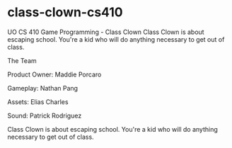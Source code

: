 # class-clown-cs410
UO CS 410 Game Programming - Class Clown
Class Clown is about escaping school. You're a kid who will do anything necessary to get out of class.

The Team

Product Owner: Maddie Porcaro

Gameplay: Nathan Pang

Assets: Elias Charles

Sound: Patrick Rodriguez

Class Clown is about escaping school. You're a kid who will do anything necessary to get out of class.

